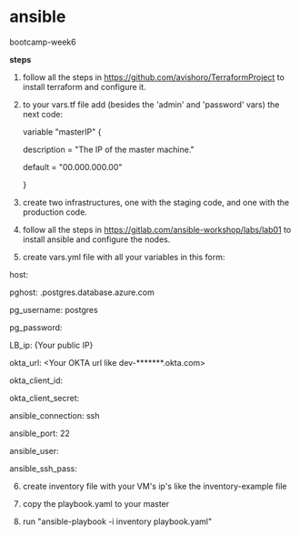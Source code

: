 # ansible
bootcamp-week6

**steps**
1. follow all the steps in https://github.com/avishoro/TerraformProject to install terraform and configure it.
2. to your vars.tf file add (besides the 'admin' and 'password' vars) the next code:
 
    variable "masterIP" {
  
    description = "The IP of the master machine."
  
    default = "00.000.000.00"
  
    }
  
  
3. create two infrastructures, one with the staging code, and one with the production code.

4. follow all the steps in https://gitlab.com/ansible-workshop/labs/lab01 to install ansible and configure the nodes.
 
5. create vars.yml file with all your variables in this form:

host: <your host address>
 
pghost: <your db name>.postgres.database.azure.com

pg_username:  postgres

pg_password: <Your password>

LB_ip: {Your public IP}

okta_url: <Your OKTA url like dev-*******.okta.com>

okta_client_id:  <Your client ID>

okta_client_secret: <Your client secret>

ansible_connection: ssh 

ansible_port: 22

ansible_user: <your username>

ansible_ssh_pass: <your password>

6. create inventory file with your VM's ip's like the inventory-example file

7. copy the playbook.yaml to your master

8. run "ansible-playbook -i inventory playbook.yaml"
